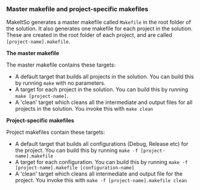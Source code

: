 ### Master makefile and project-specific makefiles ###
MakeItSo generates a master makefile called `Makefile` in the root folder of the solution. It also generates one makefile for each project in the solution. These are created in the root folder of each project, and are called `[project-name].makefile`.

**The master makefile**

The master makefile contains these targets:
  * A default target that builds all projects in the solution. You can build this by running `make` with no parameters.
  * A target for each project in the solution. You can build this by running `make [project-name]`.
  * A 'clean' target which cleans all the intermediate and output files for all projects in the solution. You invoke this with `make clean`

**Project-specific makefiles**

Project makefiles contain these targets:
  * A default target that builds all configurations (Debug, Release etc) for the project. You can build this by running `make -f [project-name].makefile`
  * A target for each configuration. You can build this by running `make -f [project-name].makefile [configuration-name]`
  * A 'clean' target which cleans all intermediate and output file for the project. You invoke this with `make -f [project-name].makefile clean`